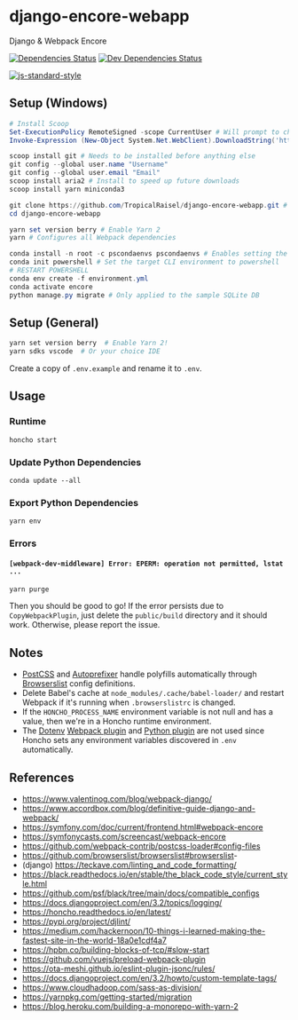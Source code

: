 # django-encore-webapp

Django & Webpack Encore

[![Dependencies Status](https://status.david-dm.org/gh/TropicalRaisel/django-encore-webapp.svg)](https://david-dm.org/TropicalRaisel/django-encore-webapp)
[![Dev Dependencies Status](https://status.david-dm.org/gh/TropicalRaisel/django-encore-webapp.svg?type=dev)](https://david-dm.org/TropicalRaisel/django-encore-webapp?type=dev)

[![js-standard-style](https://cdn.rawgit.com/standard/standard/master/badge.svg)](http://standardjs.com)

## Setup (Windows)

```powershell
# Install Scoop
Set-ExecutionPolicy RemoteSigned -scope CurrentUser # Will prompt to change the settings; choose "A"
Invoke-Expression (New-Object System.Net.WebClient).DownloadString('https://get.scoop.sh')

scoop install git # Needs to be installed before anything else
git config --global user.name "Username"
git config --global user.email "Email"
scoop install aria2 # Install to speed up future downloads
scoop install yarn miniconda3

git clone https://github.com/TropicalRaisel/django-encore-webapp.git # Will prompt for GitHub signin; select the "manager-core" for each auth option
cd django-encore-webapp

yarn set version berry # Enable Yarn 2
yarn # Configures all Webpack dependencies

conda install -n root -c pscondaenvs pscondaenvs # Enables setting the conda environment from a CLI
conda init powershell # Set the target CLI environment to powershell
# RESTART POWERSHELL
conda env create -f environment.yml
conda activate encore
python manage.py migrate # Only applied to the sample SQLite DB
```

## Setup (General)
```bash
yarn set version berry  # Enable Yarn 2!
yarn sdks vscode  # Or your choice IDE
```
Create a copy of `.env.example` and rename it to `.env`.

## Usage

### Runtime
```
honcho start
```

### Update Python Dependencies
```
conda update --all
```

### Export Python Dependencies
```
yarn env
```

### Errors

#### `[webpack-dev-middleware] Error: EPERM: operation not permitted, lstat ...`
```
yarn purge
```
Then you should be good to go!
If the error persists due to `CopyWebpackPlugin`, just delete the `public/build` directory and it should work.
Otherwise, please report the issue.

## Notes

*   [PostCSS](https://github.com/postcss/postcss#postcss-) and [Autoprefixer](https://github.com/postcss/autoprefixer#autoprefixer-) handle polyfills automatically through [Browserslist](https://github.com/browserslist/browserslist#browserslist-) config definitions.
*   Delete Babel's cache at `node_modules/.cache/babel-loader/` and restart Webpack if it's running when `.browserslistrc` is changed.
*   If the `HONCHO_PROCESS_NAME` environment variable is not null and has a value, then we're in a Honcho runtime environment.
*   The [Dotenv](https://www.npmjs.com/package/dotenv) [Webpack plugin](https://github.com/mrsteele/dotenv-webpack) and [Python plugin](https://pypi.org/project/python-dotenv/) are not used since Honcho sets any environment variables discovered in `.env` automatically.

## References

*   <https://www.valentinog.com/blog/webpack-django/>
*   <https://www.accordbox.com/blog/definitive-guide-django-and-webpack/>
*   <https://symfony.com/doc/current/frontend.html#webpack-encore>
*   <https://symfonycasts.com/screencast/webpack-encore>
*   <https://github.com/webpack-contrib/postcss-loader#config-files>
*   <https://github.com/browserslist/browserslist#browserslist>-
*   (django) <https://teckave.com/linting_and_code_formatting/>
*   <https://black.readthedocs.io/en/stable/the_black_code_style/current_style.html>
*   <https://github.com/psf/black/tree/main/docs/compatible_configs>
*   <https://docs.djangoproject.com/en/3.2/topics/logging/>
*   <https://honcho.readthedocs.io/en/latest/>
*   <https://pypi.org/project/djlint/>
*   <https://medium.com/hackernoon/10-things-i-learned-making-the-fastest-site-in-the-world-18a0e1cdf4a7>
*   <https://hpbn.co/building-blocks-of-tcp/#slow-start>
*   <https://github.com/vuejs/preload-webpack-plugin>
*   <https://ota-meshi.github.io/eslint-plugin-jsonc/rules/>
*   <https://docs.djangoproject.com/en/3.2/howto/custom-template-tags/>
*   <https://www.cloudhadoop.com/sass-as-division/>
*   <https://yarnpkg.com/getting-started/migration>
*   <https://blog.heroku.com/building-a-monorepo-with-yarn-2>
